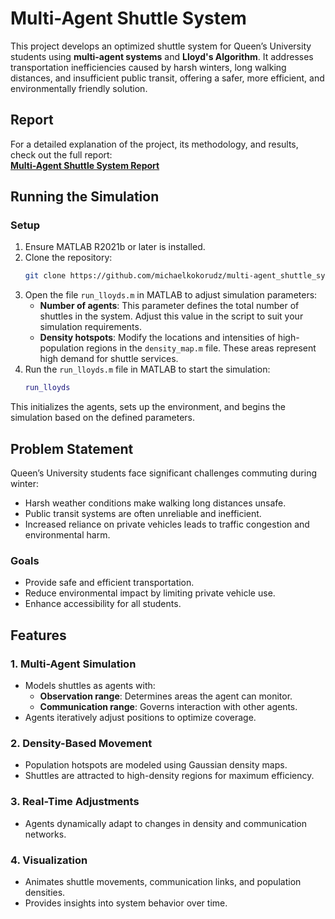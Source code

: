 # Multi-Agent Shuttle System

This project develops an optimized shuttle system for Queen’s University students using **multi-agent systems** and **Lloyd's Algorithm**. It addresses transportation inefficiencies caused by harsh winters, long walking distances, and insufficient public transit, offering a safer, more efficient, and environmentally friendly solution.


## Report

For a detailed explanation of the project, its methodology, and results, check out the full report:  
**[Multi-Agent Shuttle System Report](https://github.com/michaelkokorudz/multi-agent_shuttle_system/blob/main/Multi-Agent.Shuttle.System.Report.pdf)**


## Running the Simulation

### **Setup**
1. Ensure MATLAB R2021b or later is installed.
2. Clone the repository:
   ```bash
   git clone https://github.com/michaelkokorudz/multi-agent_shuttle_system.git
3. Open the file `run_lloyds.m` in MATLAB to adjust simulation parameters:
   - **Number of agents**: This parameter defines the total number of shuttles in the system. Adjust this value in the script to suit your simulation requirements.
   - **Density hotspots**: Modify the locations and intensities of high-population regions in the `density_map.m` file. These areas represent high demand for shuttle services.
4. Run the `run_lloyds.m` file in MATLAB to start the simulation:
   ```matlab
   run_lloyds
This initializes the agents, sets up the environment, and begins the simulation based on the defined parameters.


## Problem Statement

Queen’s University students face significant challenges commuting during winter:
- Harsh weather conditions make walking long distances unsafe.
- Public transit systems are often unreliable and inefficient.
- Increased reliance on private vehicles leads to traffic congestion and environmental harm.

### **Goals**
- Provide safe and efficient transportation.
- Reduce environmental impact by limiting private vehicle use.
- Enhance accessibility for all students.


## Features

### **1. Multi-Agent Simulation**
- Models shuttles as agents with:
  - **Observation range**: Determines areas the agent can monitor.
  - **Communication range**: Governs interaction with other agents.
- Agents iteratively adjust positions to optimize coverage.

### **2. Density-Based Movement**
- Population hotspots are modeled using Gaussian density maps.
- Shuttles are attracted to high-density regions for maximum efficiency.

### **3. Real-Time Adjustments**
- Agents dynamically adapt to changes in density and communication networks.

### **4. Visualization**
- Animates shuttle movements, communication links, and population densities.
- Provides insights into system behavior over time.


